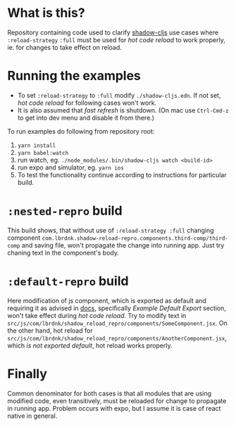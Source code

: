 # What is this?

Repository containing code used to clarify [shadow-cljs](https://github.com/thheller/shadow-cljs) use cases where `:reload-strategy` `:full` must be used for _hot code reload_ to work properly, ie. for changes to take effect on reload.

# Running the examples

- To set `:reload-strategy` to `:full` modify `./shadow-cljs.edn`. If not set, _hot code reload_ for following cases won't work.
- It is also assumed that _fast refresh_ is shutdown. (On mac use `Ctrl-Cmd-z` to get into dev menu and disable it from there.)

To run examples do following from repository root:

1. `yarn install`
2. `yarn babel:watch`
3. run watch, eg. `./node_modules/.bin/shadow-cljs watch <build-id>`
4. run expo and simulator, eg. `yarn ios`
5. To test the functionality continue according to instructions for particular build.


# `:nested-repro` build

This build shows, that without use of `:reload-strategy :full` changing component `com.lbrdnk.shadow-reload-repro.components.third-comp/third-comp` and saving file, won't propagate the change into running app. Just try chaning text in the component's body.


# `:default-repro` build

Here modification of js component, which is exported as default and requiring it as advised in [docs](https://shadow-cljs.github.io/docs/UsersGuide.html#_using_npm_packages), specifically _Example Default Export_ section, won't take effect during _hot code reload_. Try to modify text in `src/js/com/lbrdnk/shadow_reload_repro/components/SomeComponent.jsx`. On the other hand, hot reload for `src/js/com/lbrdnk/shadow_reload_repro/components/AnotherComponent.jsx`, which _is not exported default_, hot reload works properly.


# Finally

Common denominator for both cases is that all modules that are using modified code, even transitively, must be reloaded for change to propagate in running app. Problem occurs with expo, but I assume it is case of react native in general.
